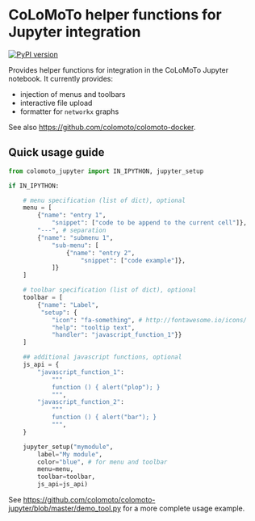 # CoLoMoTo helper functions for Jupyter integration

[![PyPI version](https://badge.fury.io/py/colomoto_jupyter.svg)](https://badge.fury.io/py/colomoto_jupyter)


Provides helper functions for integration in the CoLoMoTo Jupyter notebook.
It currently provides:
* injection of menus and toolbars
* interactive file upload
* formatter for ``networkx`` graphs

See also https://github.com/colomoto/colomoto-docker.

## Quick usage guide

```python
from colomoto_jupyter import IN_IPYTHON, jupyter_setup

if IN_IPYTHON:

    # menu specification (list of dict), optional
    menu = [
        {"name": "entry 1",
            "snippet": ["code to be append to the current cell"]},
        "---", # separation
        {"name": "submenu 1",
            "sub-menu": [
                {"name": "entry 2",
                    "snippet": ["code example"]},
            ]}
    ]

    # toolbar specification (list of dict), optional
    toolbar = [
        {"name": "Label",
         "setup": {
            "icon": "fa-something", # http://fontawesome.io/icons/
            "help": "tooltip text",
            "handler": "javascript_function_1"}}
    ]

    ## additional javascript functions, optional
    js_api = {
        "javascript_function_1":
            """
            function () { alert("plop"); }
            """,
        "javascript_function_2":
            """
            function () { alert("bar"); }
            """,
    }

    jupyter_setup("mymodule",
        label="My module",
        color="blue", # for menu and toolbar
        menu=menu,
        toolbar=toolbar,
        js_api=js_api)
```

See
https://github.com/colomoto/colomoto-jupyter/blob/master/demo_tool.py for a more complete usage example.



